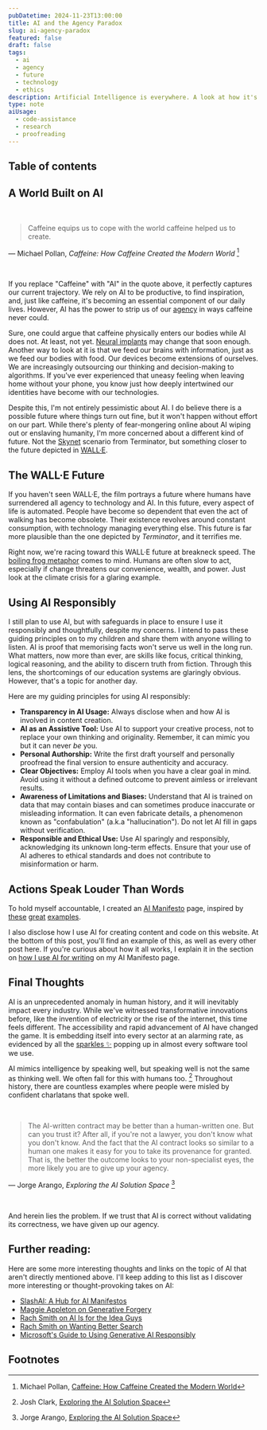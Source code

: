 ```yaml
---
pubDatetime: 2024-11-23T13:00:00
title: AI and the Agency Paradox
slug: ai-agency-paradox
featured: false
draft: false
tags:
  - ai
  - agency
  - future
  - technology
  - ethics
description: Artificial Intelligence is everywhere. A look at how it's reshaping our world, the risks to agency, and how I plan to use it responsibly.
type: note
aiUsage:
  - code-assistance
  - research
  - proofreading
---
```


## Table of contents

## A World Built on AI

<br />

> Caffeine equips us to cope with the world caffeine helped us to create.

&mdash; Michael Pollan, <cite>Caffeine: How Caffeine Created the Modern World</cite> [^1]

<br />

If you replace "Caffeine" with "AI" in the quote above, it perfectly captures our current trajectory.
We rely on AI to be productive, to find inspiration, and, just like caffeine, it's becoming an essential component of our daily lives.
However, AI has the power to strip us of our [agency](https://sociologydictionary.org/agency/) in ways caffeine never could.

Sure, one could argue that caffeine physically enters our bodies while AI does not. At least, not yet. [Neural implants](https://neuralink.com/blog/prime-study-progress-update-second-participant/) may change that soon enough.
Another way to look at it is that we feed our brains with information, just as we feed our bodies with food.
Our devices become extensions of ourselves. We are increasingly outsourcing our thinking and decision-making to algorithms.
If you've ever experienced that uneasy feeling when leaving home without your phone, you know just how deeply intertwined our identities have become with our technologies.

Despite this, I'm not entirely pessimistic about AI. I do believe there is a possible future where things turn out fine, but it won't happen without effort on our part.
While there's plenty of fear-mongering online about AI wiping out or enslaving humanity, I'm more concerned about a different kind of future.
Not the [Skynet](https://en.wikipedia.org/wiki/Skynet_(Terminator)) scenario from Terminator, but something closer to the future depicted in [WALL·E](https://www.imdb.com/title/tt0910970/).

## The WALL·E Future

If you haven't seen WALL·E, the film portrays a future where humans have surrendered all agency to technology and AI.
In this future, every aspect of life is automated. People have become so dependent that even the act of walking has become obsolete.
Their existence revolves around constant consumption, with technology managing everything else.
This future is far more plausible than the one depicted by *Terminator*, and it terrifies me.

Right now, we're racing toward this WALL·E future at breakneck speed. The [boiling frog metaphor](https://en.wikipedia.org/wiki/Boiling_frog) comes to mind.
Humans are often slow to act, especially if change threatens our convenience, wealth, and power.
Just look at the climate crisis for a glaring example.

## Using AI Responsibly

I still plan to use AI, but with safeguards in place to ensure I use it responsibly and thoughtfully, despite my concerns.
I intend to pass these guiding principles on to my children and share them with anyone willing to listen.
AI is proof that memorising facts won't serve us well in the long run.
What matters, now more than ever, are skills like focus, critical thinking, logical reasoning, and the ability to discern truth from fiction.
Through this lens, the shortcomings of our education systems are glaringly obvious. However, that's a topic for another day.

Here are my guiding principles for using AI responsibly:
- **Transparency in AI Usage:** Always disclose when and how AI is involved in content creation.
- **AI as an Assistive Tool:** Use AI to support your creative process, not to replace your own thinking and originality. Remember, it can mimic you but it can never *be* you.
- **Personal Authorship:** Write the first draft yourself and personally proofread the final version to ensure authenticity and accuracy.
- **Clear Objectives:** Employ AI tools when you have a clear goal in mind. Avoid using it without a defined outcome to prevent aimless or irrelevant results.
- **Awareness of Limitations and Biases:** Understand that AI is trained on data that may contain biases and can sometimes produce inaccurate or misleading information. It can even fabricate details, a phenomenon known as "confabulation" (a.k.a "hallucination"). Do not let AI fill in gaps without verification.
- **Responsible and Ethical Use:** Use AI sparingly and responsibly, acknowledging its unknown long-term effects. Ensure that your use of AI adheres to ethical standards and does not contribute to misinformation or harm.

## Actions Speak Louder Than Words

To hold myself accountable, I created an [AI Manifesto](/ai) page, inspired by [these](https://www.bydamo.la/p/ai-manifesto) [great](https://rknight.me/ai/) [examples](https://yordi.me/ai/).

I also disclose how I use AI for creating content and code on this website.
At the bottom of this post, you'll find an example of this, as well as every other post here.
If you're curious about how it all works, I explain it in the section on [how I use AI for writing](/ai#writing) on my AI Manifesto page.

## Final Thoughts

AI is an unprecedented anomaly in human history, and it will inevitably impact every industry.
While we've witnessed transformative innovations before, like the invention of electricity or the rise of the internet, this time feels different.
The accessibility and rapid advancement of AI have changed the game.
It is embedding itself into every sector at an alarming rate, as evidenced by all the [sparkles ✨](https://bigmedium.com/ideas/your-sparkles-are-fizzling.html) popping up in almost every software tool we use.

AI mimics intelligence by speaking well, but speaking well is not the same as thinking well. We often fall for this with humans too. [^2]
Throughout history, there are countless examples where people were misled by confident charlatans that spoke well.

<br />

> The AI-written contract may be better than a human-written one.
> But can you trust it? After all, if you're not a lawyer, you don't know what you don't know.
> And the fact that the AI contract looks so similar to a human one makes it easy for you to take its provenance for granted.
> That is, the better the outcome looks to your non-specialist eyes, the more likely you are to give up your agency.

&mdash; Jorge Arango, <cite>Exploring the AI Solution Space</cite> [^3]

<br />

And herein lies the problem. If we trust that AI is correct without validating its correctness, we have given up our agency.

## Further reading:

Here are some more interesting thoughts and links on the topic of AI that aren't directly mentioned above.
I'll keep adding to this list as I discover more interesting or thought-provoking takes on AI:

- [SlashAI: A Hub for AI Manifestos](https://slashai.page/)
- [Maggie Appleton on Generative Forgery](https://maggieappleton.com/generative-forgery)
- [Rach Smith on AI Is for the Idea Guys](https://rachsmith.com/ai-is-for-the-idea-guys/)
- [Rach Smith on Wanting Better Search](https://rachsmith.com/i-want-good-search/)
- [Microsoft's Guide to Using Generative AI Responsibly](https://github.com/microsoft/generative-ai-for-beginners/blob/main/03-using-generative-ai-responsibly/README.md)

## Footnotes

[^1]: Michael Pollan, [Caffeine: How Caffeine Created the Modern World](https://www.goodreads.com/book/show/52300107-caffeine)
[^2]: Josh Clark, [Exploring the AI Solution Space](https://bigmedium.com/ideas/links/exploring-the-ai-solution-space-jorge-arango.html)
[^3]: Jorge Arango, [Exploring the AI Solution Space](https://jarango.com/2024/10/01/exploring-the-ai-solution-space/)